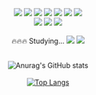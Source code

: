 <!-- ## 성장하는 개발자 정현진입니다 ! -->
<div align="center">
<!-- ## Stack -->
<div>
<img src="https://img.shields.io/badge/Javascript-F7DF1E?style=flat-square&logo=Javascript&logoColor=white"/>  <img src="https://img.shields.io/badge/Node.js-339933?style=flat-square&logo=Node.js&logoColor=white"/> 
<img src="https://img.shields.io/badge/MySQL-4479A1?style=flat-square&logo=MySQL&logoColor=white"/> 
<img src="https://img.shields.io/badge/Express-000000?style=flat-square&logo=Express&logoColor=white"/> 
<img src="https://img.shields.io/badge/Sequelize-52B0E7?style=flat-square&logo=Sequelize&logoColor=white"/> 
<img src="https://img.shields.io/badge/JWT-000000?style=flat-square&logo=JSON Web Tokens&logoColor=white"/> <img src="https://img.shields.io/badge/React-61DAFB?style=flat-square&logo=React&logoColor=white"/> <br/> 
<img src="https://img.shields.io/badge/-C%23-000000?logo=Csharp&style=flat"/> <img src="https://img.shields.io/badge/Java-007396?style=flat-square&logo=Java&logoColor=white"/> <img src="https://img.shields.io/badge/SpringBoot-6DB33F?style=flat-square&logo=Spring&logoColor=white"/>
</div> <br>
<div>
🔥🔥🔥 Studying... <img src="https://img.shields.io/badge/TypeScript-3178C6?style=flat-square&logo=TypeScript&logoColor=white"/> <img src="https://img.shields.io/badge/NestJs-E0234E?style=flat-square&logo=NestJs&logoColor=white"/> 
</div> <br>
<!-- 🔭 I’m currently working on .. -->

![Anurag's GitHub stats](https://github-readme-stats.vercel.app/api?username=jhin3283&count_private=true&show_icons=true&theme=dark) <br/><br/>
[![Top Langs](https://github-readme-stats.vercel.app/api/top-langs/?username=jhin3283&langs_count=8&theme=dark)](https://github.com/anuraghazra/github-readme-stats) <br/>
  
<!--
**Jhin3283/Jhin3283** is a ✨ _special_ ✨ repository because its `README.md` (this file) appears on your GitHub profile.

Here are some ideas to get you started:

- 🔭 I’m currently working on ...
- 🌱 I’m currently learning ...
- 👯 I’m looking to collaborate on ...
- 🤔 I’m looking for help with ...
- 💬 Ask me about ...
- 📫 How to reach me: ...
- 😄 Pronouns: ...
- ⚡ Fun fact: ...
-->
</div>
